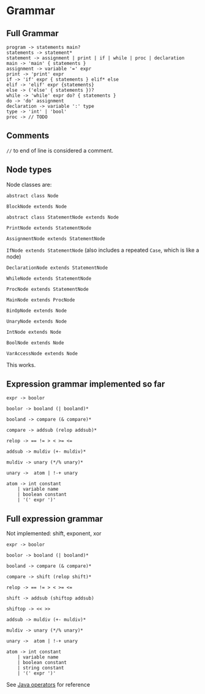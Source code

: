 # Grammar


## Full Grammar

```
program -> statements main?
statements -> statement* 
statement -> assignment | print | if | while | proc | declaration
main -> 'main' { statements }
assignment -> variable '=' expr
print -> 'print' expr
if -> 'if' expr { statements } elif* else
elif -> 'elif' expr {statements}
else -> ('else' { statements })?
while -> 'while' expr do? { statements }
do -> 'do' assignment
declaration -> variable ':' type
type -> 'int' | 'bool'
proc -> // TODO

```


## Comments

`//` to end of line is considered a comment.

## Node types

Node classes are:

`abstract class Node`

`BlockNode extends Node`

`abstract class StatementNode extends Node`

`PrintNode extends StatementNode`

`AssignmentNode extends StatementNode`

`IfNode extends StatementNode` (also includes a repeated `Case`, which is like a node)

`DeclarationNode extends StatementNode`

`WhileNode extends StatementNode`

`ProcNode extends StatementNode`

`MainNode extends ProcNode`

`BinOpNode extends Node`

`UnaryNode extends Node`

`IntNode extends Node`

`BoolNode extends Node`

`VarAccessNode extends Node`


This works.



## Expression grammar implemented so far

```
expr -> boolor

boolor -> booland (| booland)*

booland -> compare (& compare)*

compare -> addsub (relop addsub)*

relop -> == != > < >= <=

addsub -> muldiv (+- muldiv)*

muldiv -> unary (*/% unary)*

unary ->  atom | !-+ unary

atom -> int constant
	| variable name
	| boolean constant
	| '(' expr ')'
```

## Full expression grammar

Not implemented: shift, exponent, xor

```
expr -> boolor

boolor -> booland (| booland)*

booland -> compare (& compare)*

compare -> shift (relop shift)*

relop -> == != > < >= <=

shift -> addsub (shiftop addsub)

shiftop -> << >>

addsub -> muldiv (+- muldiv)*

muldiv -> unary (*/% unary)*

unary ->  atom | !-+ unary

atom -> int constant
	| variable name
	| boolean constant
	| string constant
	| '(' expr ')'
```

See [Java operators](https://docs.oracle.com/javase/tutorial/java/nutsandbolts/operators.html)
for reference
